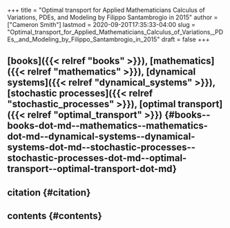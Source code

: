 +++
title = "Optimal transport for Applied Mathematicians Calculus of Variations, PDEs, and Modeling by Filippo Santambrogio in 2015"
author = ["Cameron Smith"]
lastmod = 2020-09-20T17:35:33-04:00
slug = "Optimal_transport_for_Applied_Mathematicians_Calculus_of_Variations,_PDEs,_and_Modeling_by_Filippo_Santambrogio_in_2015"
draft = false
+++

## [books]({{< relref "books" >}}), [mathematics]({{< relref "mathematics" >}}), [dynamical systems]({{< relref "dynamical_systems" >}}), [stochastic processes]({{< relref "stochastic_processes" >}}), [optimal transport]({{< relref "optimal_transport" >}}) {#books--books-dot-md--mathematics--mathematics-dot-md--dynamical-systems--dynamical-systems-dot-md--stochastic-processes--stochastic-processes-dot-md--optimal-transport--optimal-transport-dot-md}


## citation {#citation}


## contents {#contents}
